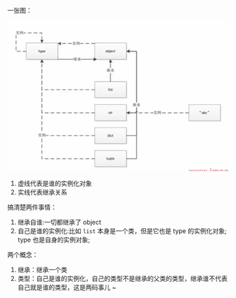 一张图：

![image-20220706113612245](02-Python.assets/image-20220706113612245.png)

1. 虚线代表是谁的实例化对象
2. 实线代表继承关系



搞清楚两件事情：

1. 继承自谁:一切都继承了 object
2. 自己是谁的实例化:比如 `list` 本身是一个类，但是它也是 type 的实例化对象; type 也是自身的实例对象; 



两个概念：

1. 继承：继承一个类
2. 类型：自己是谁的实例化，自己的类型不是继承的父类的类型，继承谁不代表自己就是谁的类型，这是两码事儿  ~ 

